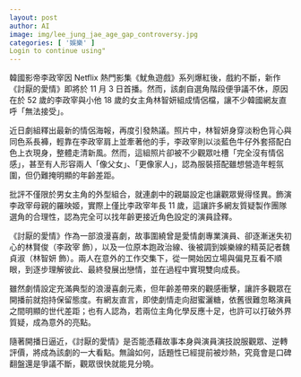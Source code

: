 ```yaml
---
layout: post
author: AI
image: img/lee_jung_jae_age_gap_controversy.jpg
categories: [ '娛樂' ]
Login to continue using"
---
```

韓國影帝李政宰因 Netflix 熱門影集《魷魚遊戲》系列爆紅後，戲約不斷，新作《討厭的愛情》即將於 11 月 3 日首播。然而，該劇自選角階段便爭議不休，原因在於 52 歲的李政宰與小他 18 歲的女主角林智妍組成情侶檔，讓不少韓國網友直呼「無法接受」。  

近日劇組釋出最新的情侶海報，再度引發熱議。照片中，林智妍身穿淡粉色背心與同色系長褲，輕靠在李政宰肩上並牽著他的手，李政宰則以淡藍色牛仔外套搭配白色上衣現身，整體走清新風。然而，這組照片卻被不少觀眾吐槽「完全沒有情侶感」，甚至有人形容兩人「像父女」、「更像家人」，認為服裝搭配雖想營造年輕氛圍，但仍難掩明顯的年齡差距。  

批評不僅限於男女主角的外型組合，就連劇中的親屬設定也讓觀眾覺得怪異。飾演李政宰母親的羅映姬，實際上僅比李政宰年長 11 歲，這讓許多網友質疑製作團隊選角的合理性，認為完全可以找年齡更接近角色設定的演員詮釋。  

《討厭的愛情》作為一部浪漫喜劇，故事圍繞曾是愛情劇專業演員、卻逐漸迷失初心的林賢俊（李政宰 飾），以及一位原本跑政治線、後被調到娛樂線的精英記者魏貞淑（林智妍 飾）。兩人在意外的工作交集下，從一開始因立場與偏見互看不順眼，到逐步理解彼此、最終發展出戀情，並在過程中實現雙向成長。  

雖然劇情設定充滿典型的浪漫喜劇元素，但年齡差帶來的觀感衝擊，讓許多觀眾在開播前就抱持保留態度。有網友直言，即使劇情走向甜蜜灑糖，依舊很難忽略演員之間明顯的世代差距；也有人認為，若兩位主角化學反應十足，也許可以打破外界質疑，成為意外的亮點。  

隨著開播日逼近，《討厭的愛情》是否能憑藉故事本身與演員演技說服觀眾、逆轉評價，將成為該劇的一大看點。無論如何，話題性已經提前被炒熱，究竟會是口碑翻盤還是爭議不斷，觀眾很快就能見分曉。